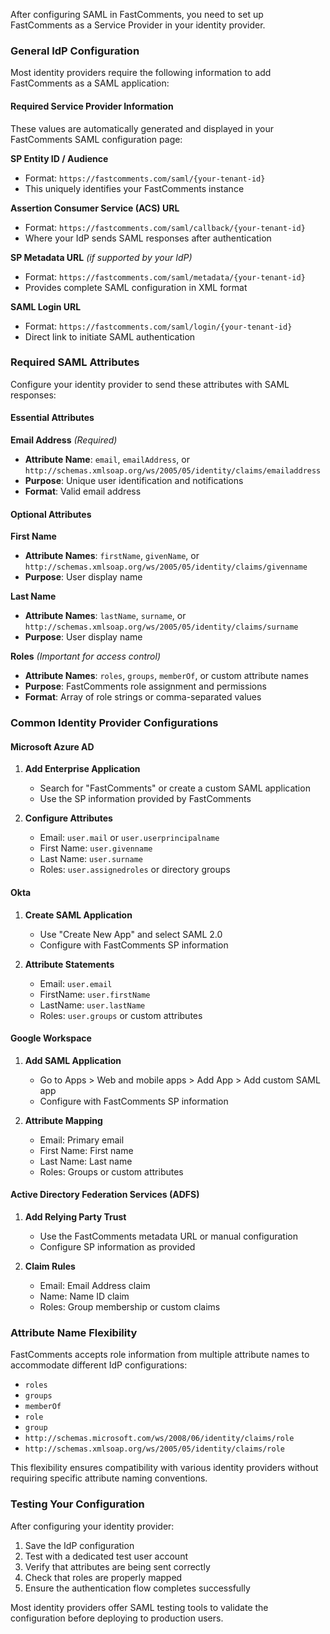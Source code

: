 After configuring SAML in FastComments, you need to set up FastComments as a Service Provider in your identity provider.

### General IdP Configuration

Most identity providers require the following information to add FastComments as a SAML application:

#### Required Service Provider Information

These values are automatically generated and displayed in your FastComments SAML configuration page:

**SP Entity ID / Audience**
- Format: `https://fastcomments.com/saml/{your-tenant-id}`
- This uniquely identifies your FastComments instance

**Assertion Consumer Service (ACS) URL**
- Format: `https://fastcomments.com/saml/callback/{your-tenant-id}`
- Where your IdP sends SAML responses after authentication

**SP Metadata URL** *(if supported by your IdP)*
- Format: `https://fastcomments.com/saml/metadata/{your-tenant-id}`
- Provides complete SAML configuration in XML format

**SAML Login URL**
- Format: `https://fastcomments.com/saml/login/{your-tenant-id}`
- Direct link to initiate SAML authentication

### Required SAML Attributes

Configure your identity provider to send these attributes with SAML responses:

#### Essential Attributes

**Email Address** *(Required)*
- **Attribute Name**: `email`, `emailAddress`, or `http://schemas.xmlsoap.org/ws/2005/05/identity/claims/emailaddress`
- **Purpose**: Unique user identification and notifications
- **Format**: Valid email address

#### Optional Attributes

**First Name**
- **Attribute Names**: `firstName`, `givenName`, or `http://schemas.xmlsoap.org/ws/2005/05/identity/claims/givenname`
- **Purpose**: User display name

**Last Name**
- **Attribute Names**: `lastName`, `surname`, or `http://schemas.xmlsoap.org/ws/2005/05/identity/claims/surname`
- **Purpose**: User display name

**Roles** *(Important for access control)*
- **Attribute Names**: `roles`, `groups`, `memberOf`, or custom attribute names
- **Purpose**: FastComments role assignment and permissions
- **Format**: Array of role strings or comma-separated values

### Common Identity Provider Configurations

#### Microsoft Azure AD

1. **Add Enterprise Application**
   - Search for "FastComments" or create a custom SAML application
   - Use the SP information provided by FastComments

2. **Configure Attributes**
   - Email: `user.mail` or `user.userprincipalname`
   - First Name: `user.givenname`
   - Last Name: `user.surname`
   - Roles: `user.assignedroles` or directory groups

#### Okta

1. **Create SAML Application**
   - Use "Create New App" and select SAML 2.0
   - Configure with FastComments SP information

2. **Attribute Statements**
   - Email: `user.email`
   - FirstName: `user.firstName`
   - LastName: `user.lastName`
   - Roles: `user.groups` or custom attributes

#### Google Workspace

1. **Add SAML Application**
   - Go to Apps > Web and mobile apps > Add App > Add custom SAML app
   - Configure with FastComments SP information

2. **Attribute Mapping**
   - Email: Primary email
   - First Name: First name
   - Last Name: Last name
   - Roles: Groups or custom attributes

#### Active Directory Federation Services (ADFS)

1. **Add Relying Party Trust**
   - Use the FastComments metadata URL or manual configuration
   - Configure SP information as provided

2. **Claim Rules**
   - Email: Email Address claim
   - Name: Name ID claim
   - Roles: Group membership or custom claims

### Attribute Name Flexibility

FastComments accepts role information from multiple attribute names to accommodate different IdP configurations:

- `roles`
- `groups`
- `memberOf`
- `role`
- `group`
- `http://schemas.microsoft.com/ws/2008/06/identity/claims/role`
- `http://schemas.xmlsoap.org/ws/2005/05/identity/claims/role`

This flexibility ensures compatibility with various identity providers without requiring specific attribute naming conventions.

### Testing Your Configuration

After configuring your identity provider:

1. Save the IdP configuration
2. Test with a dedicated test user account
3. Verify that attributes are being sent correctly
4. Check that roles are properly mapped
5. Ensure the authentication flow completes successfully

Most identity providers offer SAML testing tools to validate the configuration before deploying to production users.